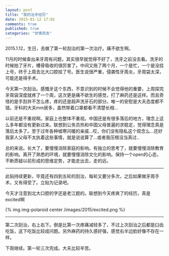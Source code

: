 ```yaml
---
layout: post
title: "我的治牙经历"
date: 2015-01-12 17:02
comments: true
published: true
categories: "世情百态"
---
```

  
  2015.1.12，生日，去做了第一轮刮治的第一次治疗。痛不欲生啊。

  11月的时候查出来牙周有问题，其实很早就觉得不好了，洗牙之前没去看。洗牙的时候拍了牙片，槽骨吸收的很厉害了。中间又拖了两个月，一个是忙，一个是没挂上号，终于上周去北大口腔挂了号。医生说很严重，侵袭性牙周炎，牙周袋太深，可能还是得手术。

  今天第一次刮治。感慨牙这个东西，不意识到的时候不会觉得他的重要，上周探完牙周袋深度就疼了一个周，这次更是痛不欲生的感觉，打了麻药还是这样。而且奇怪的是手刮并不怎么疼，疼的还是超声洗牙石的部分。唯一的安慰是大夫态度都不错。牙科的大夫mm居多，虽然带着口罩都看不清楚长相...

  以前还是不重视啊。家庭上也整体不重视。中国还是有很多落后的地方，理念上这么多年都没有更新过来。联想到公务员热和中国父母普遍的求稳定，觉得理念真是落后太多了。至于过年各种嘘寒问暖的亲戚...哎，你们没有隐私这个观念么...还好我家人父母不太执着这些事情，就是说说算了...或者我压根没当真过..

  总的来说。长大了，要慢慢消除家庭的影响。有独立的思考了，就要慢慢消除教育的影响。离开了熟悉的环境，就要慢慢消除文化的影响。保持一个open的心态，不断质疑以前形成的思维定势，才能走出去，走的远。

---------

  此贴持续更新，毕竟还有四到五轮的刮治，每轮又要分多次，之后如果做牙周手术，又有得受了。立贴为记录吧。

  今天才注意到北大口腔的字还是老江题的。联想到今天疼爽了的经历，真是excited啊

  {% img img-polaroid center /images/2015/excited.png %}

----------
  
  第二次刮治，右上右下。倒是比第一次疼痛减轻多了，不过上次刮治之后都是臼齿吃饭，这下吃饭比较成问题。另外麻药的持久感好强，感觉右半边脸好像不存在一样。

  下周继续。第一轮三次完成。大夫比较辛苦。

  